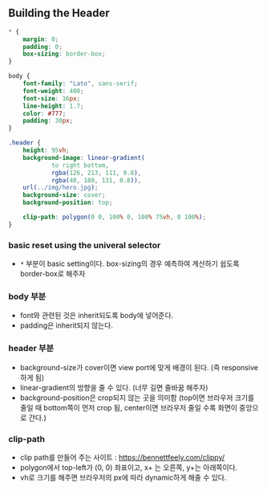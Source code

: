 ## Building the Header
```css
* {
    margin: 0;
    padding: 0;
    box-sizing: border-box;
}

body {
    font-family: "Lato", sans-serif;
    font-weight: 400;
    font-size: 16px;
    line-height: 1.7;
    color: #777;
    padding: 30px;
}

.header {
    height: 95vh;
    background-image: linear-gradient(
            to right bottom,
            rgba(126, 213, 111, 0.8),
            rgba(40, 180, 131, 0.8)),
    url(../img/hero.jpg);
    background-size: cover;
    background-position: top;

    clip-path: polygon(0 0, 100% 0, 100% 75vh, 0 100%);
}
```
### basic reset using the univeral selector
- `*` 부분이 basic setting이다. box-sizing의 경우 예측하여 계산하기 쉽도록 border-box로 해주자

### body 부분
- font와 관련된 것은 inherit되도록 body에 넣어준다.
- padding은 inherit되지 않는다.

### header 부분
- background-size가 cover이면 view port에 맞게 배경이 된다. (즉 responsive 하게 됨)
- linear-gradient의 방향을 줄 수 있다. (너무 길면 줄바꿈 해주자)
- background-position은 crop되지 않는 곳을 의미함 (top이면 브라우저 크기를 줄일 때 bottom쪽이 먼저 crop 됨, center이면 브라우저 줄일 수록 화면이 중앙으로 간다.)

### clip-path
- clip path를 만들어 주는 사이트 : https://bennettfeely.com/clippy/
- polygon에서 top-left가 (0, 0) 좌표이고, x+ 는 오른쪽, y+는 아래쪽이다.
- vh로 크기를 해주면 브라우저의 px에 따라 dynamic하게 해줄 수 있다.

